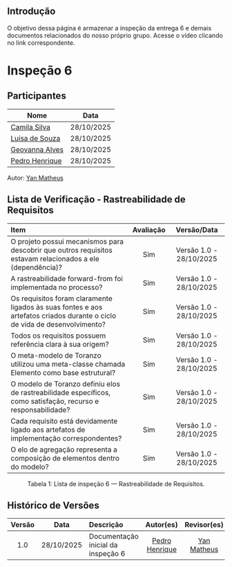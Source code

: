 ## Introdução

O objetivo dessa página é armazenar a inspeção da entrega 6 e demais documentos relacionados do nosso próprio grupo. Acesse o vídeo clicando no link correspondente.

# Inspeção 6


## Participantes

| Nome                        | Data         |
|-----------------------------|-------------|
| [Camila Silva](https://github.com/CamilaSilvaC)   | 28/10/2025  |
| [Luísa de Souza](https://github.com/luisa12ll)    | 28/10/2025  |
| [Geovanna Alves](https://github.com/GeovannaUmbelino) | 28/10/2025  |
| [Pedro Henrique](https://github.com/pedrohpsantos) | 28/10/2025  |

Autor: [Yan Matheus](https://github.com/Yanmatheus0812)

## Lista de Verificação - Rastreabilidade de Requisitos

| Item                                                                                                                           | Avaliação     | Versão/Data              |
| :----------------------------------------------------------------------------------------------------------------------------- | :-----------: | :----------------------: |
| O projeto possui mecanismos para descobrir que outros requisitos estavam relacionados a ele (dependência)?                     |     Sim          |      Versão 1.0 \- 28/10/2025                    |
| A rastreabilidade forward-from foi implementada no processo?                                                                     |    Sim           |        Versão 1.0 \- 28/10/2025                                |
| Os requisitos foram claramente ligados às suas fontes e aos artefatos criados durante o ciclo de vida de desenvolvimento?      |    Sim           |          Versão 1.0 \- 28/10/2025                                              |
| Todos os requisitos possuem referência clara à sua origem?                                                                     |      Sim         |          Versão 1.0 \- 28/10/2025                                              |
| O meta-modelo de Toranzo utilizou uma meta-classe chamada Elemento como base estrutural?                                      |        Sim       |          Versão 1.0 \- 28/10/2025                                              |
| O modelo de Toranzo definiu elos de rastreabilidade específicos, como satisfação, recurso e responsabilidade?                  |      Sim         |           Versão 1.0 \- 28/10/2025                                             |
| Cada requisito está devidamente ligado aos artefatos de implementação correspondentes?                                         |      Sim         |           Versão 1.0 \- 28/10/2025                                             |
| O elo de agregação representa a composição de elementos dentro do modelo?                                                     |       Sim        |          Versão 1.0 \- 28/10/2025                                              |

<figcaption align="center">Tabela 1: Lista de inspeção 6 — Rastreabilidade de Requisitos.</figcaption>

## Histórico de Versões

| Versão |    Data    | Descrição                                   |                        Autor(es)                         |        Revisor(es)        |
| :----: | :--------: | :------------------------------------------ | :-----------------------------------------------------: | :----------------------: |
|  1.0   | 28/10/2025 | Documentação inicial da inspeção 6         | [Pedro Henrique](https://github.com/pedrohpsantos)       | [Yan Matheus](https://github.com/Yanmatheus0812) |